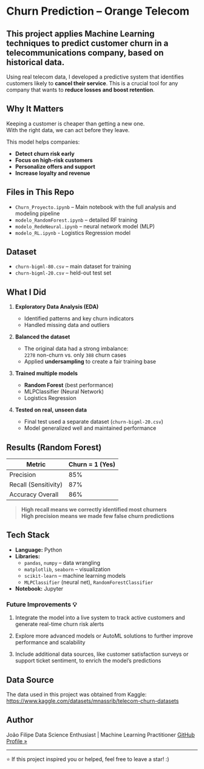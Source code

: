 # Churn Prediction – Orange Telecom
## This project applies Machine Learning techniques to predict customer churn in a telecommunications company, based on historical data.

Using real telecom data, I developed a predictive system that identifies customers likely to **cancel their service**. This is a crucial tool for any company that wants to **reduce losses and boost retention**.


## Why It Matters

Keeping a customer is cheaper than getting a new one.  
With the right data, we can act before they leave.

This model helps companies:
- **Detect churn risk early**
- **Focus on high-risk customers**
- **Personalize offers and support**
- **Increase loyalty and revenue**


## Files in This Repo

- `Churn_Proyecto.ipynb` – Main notebook with the full analysis and modeling pipeline
- `modelo_RandomForest.ipynb` – detailed RF training
- `modelo_RedeNeural.ipynb` – neural network model (MLP)
- `modelo_RL.ipynb` - Logistics Regression model 


## Dataset
- `churn-bigml-80.csv` – main dataset for training
- `churn-bigml-20.csv` – held-out test set


## What I Did

1. **Exploratory Data Analysis (EDA)**  
   - Identified patterns and key churn indicators  
   - Handled missing data and outliers

2. **Balanced the dataset**  
   - The original data had a strong imbalance:  
     `2278` non-churn vs. only `388` churn cases  
   - Applied **undersampling** to create a fair training base

3. **Trained multiple models**
   - **Random Forest** (best performance)
   - MLPClassifier (Neural Network)
   - Logistics Regression 

4. **Tested on real, unseen data**
   - Final test used a separate dataset (`churn-bigml-20.csv`)  
   - Model generalized well and maintained performance



## Results (Random Forest)

| Metric            | Churn = 1 (Yes) |
|-------------------|-----------------|
| Precision         | 85%             |
| Recall (Sensitivity) | 87%          |
| Accuracy Overall  | 86%             |

> **High recall means we correctly identified most churners**  
> **High precision means we made few false churn predictions**



## Tech Stack

- **Language:** Python  
- **Libraries:**  
  - `pandas`, `numpy` – data wrangling  
  - `matplotlib`, `seaborn` – visualization  
  - `scikit-learn` – machine learning models  
  - `MLPClassifier` (neural net), `RandomForestClassifier`  
- **Notebook:** Jupyter



### Future Improvements 💡 

1. Integrate the model into a live system to track active customers and generate real-time churn risk alerts
   
2. Explore more advanced models or AutoML solutions to further improve performance and scalability
   
3. Include additional data sources, like customer satisfaction surveys or support ticket sentiment, to enrich the model’s predictions



## Data Source

The data used in this project was obtained from Kaggle:
https://www.kaggle.com/datasets/mnassrib/telecom-churn-datasets

## Author

João Filipe
Data Science Enthusiast | Machine Learning Practitioner 
[GitHub Profile »](https://github.com/Joao-Filipe3)

---

⭐ If this project inspired you or helped, feel free to leave a star! :)
